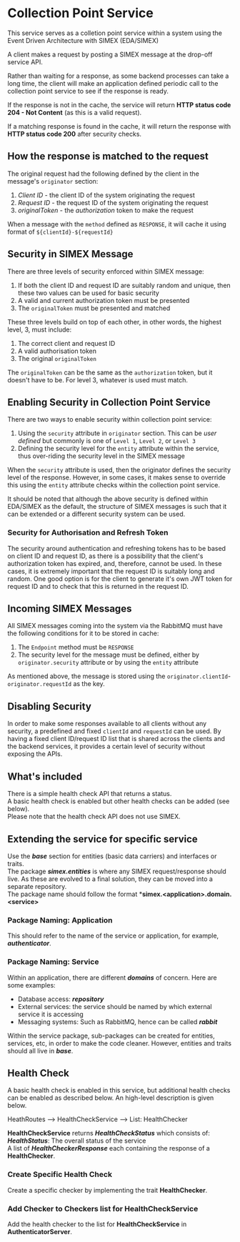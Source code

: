 # Collection Point Service
This service serves as a colletion point service within a system using the Event Driven Architecture with SIMEX (EDA/SIMEX)

A client makes a request by posting a SIMEX message at the drop-off service API.

Rather than waiting for a response, as some backend processes can take a long time, the client will make an application
defined periodic call to the collection point service to see if the response is ready.

If the response is not in the cache, the service will return **HTTP status code 204 - Not Content** (as this is a valid request).

If a matching response is found in the cache, it will return the response with **HTTP status code 200** after security checks.

## How the response is matched to the request
The original request had the following defined by the client in the message's `originator` section:
1. *Client ID* - the client ID of the system originating the request
2. *Request ID* - the request ID of the system originating the request
3. *originalToken* - the *authorization* token to make the request

When a message with the `method` defined as `RESPONSE`, it will cache it using format of 
 `${clientId}-${requestId}`

## Security in SIMEX Message
There are three levels of security enforced within SIMEX message:

1. If both the client ID and request ID are suitably random and unique, then these two values can be used for basic security
2. A valid and current authorization token must be presented
3. The `originalToken` must be presented and matched

These three levels build on top of each other, in other words, the highest level, 3, must include:

1. The correct client and request ID
2. A valid authorisation token
3. The original `originalToken`

The `originalToken` can be the same as the `authorization` token, but it doesn't have to be. For level 3, whatever is used must match.

## Enabling Security in Collection Point Service
There are two ways to enable security within collection point service:

1. Using the `security` attribute in `originator` section. This can be *user defined* but commonly is one of `Level 1`, `Level 2`, or `Level 3`
2. Defining the security level for the `entity` attribute within the service, thus over-riding the security level in the SIMEX message

When the `security` attribute is used, then the originator defines the security level of the response. However, in some cases,
it makes sense to override this using the `entity` attribute checks within the collection point service.

It should be noted that although the above security is defined within EDA/SIMEX as the default, the structure of SIMEX messages is such that
it can be extended or a different security system can be used.

### Security for Authorisation and Refresh Token
The security around authentication and refreshing tokens has to be based on client ID and request ID, as there is a possibility
that the client's authorization token has expired, and, therefore, cannot be used. In these cases, it is extremely important
that the request ID is suitably long and random. One good option is for the client to generate it's own JWT token for request ID
and to check that this is returned in the request ID.

## Incoming SIMEX Messages

All SIMEX messages coming into the system via the RabbitMQ must have the following conditions for it to be stored in cache:

1. The `Endpoint` method must be `RESPONSE`
2. The security level for the message must be defined, either by `originator.security` attribute or by using the `entity` attribute

As mentioned above, the message is stored using the `originator.clientId`-`originator.requestId` as the key.

## Disabling Security
In order to make some responses available to all clients without any security, a predefined and fixed `clientId` and `requestId` 
can be used. By having a fixed client ID/request ID list that is shared across the clients and the backend services, it provides a certain
level of security without exposing the APIs.

## What's included
There is a simple health check API that returns a status.  
A basic health check is enabled but other health checks can be added (see below).  
Please note that the health check API does not use SIMEX.

## Extending the service for specific service
Use the ***base*** section for entities (basic data carriers) and interfaces or traits.  
The package ***simex.entities*** is where any SIMEX request/response should live. As these are evolved 
to a final solution, they can be moved into a separate repository.  
The package name should follow the format ***simex.\<application\>.domain.\<service\>**  

### Package Naming: Application
This should refer to the name of the service or application, for example, ***authenticator***.

### Package Naming: Service
Within an application, there are different ***domains*** of concern. Here are some examples:
* Database access: ***repository***
* External services: the service should be named by which external service it is accessing 
* Messaging systems: Such as RabbitMQ, hence can be called ***rabbit***

Within the service package, sub-packages can be created for entities, services, etc, in order to 
make the code cleaner. However, entities and traits should all live in ***base***.

## Health Check
A basic health check is enabled in this service, but additional health checks can be enabled as described below. An 
high-level description is given below.

HeathRoutes --> HealthCheckService --> List: HealthChecker

**HealthCheckService** returns ***HealthCheckStatus*** which consists of:  
***HealthStatus***: The overall status of the service  
A list of ***HealthCheckerResponse*** each containing the response of a **HealthChecker**.

### Create Specific Health Check
Create a specific checker by implementing the trait **HealthChecker**.

### Add Checker to Checkers list for HealthCheckService
Add the health checker to the list for **HealthCheckService** in **AuthenticatorServer**.